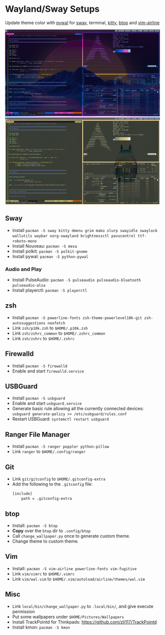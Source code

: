 # Wayland/Sway Setups

Update theme color with [pywal](https://github.com/dylanaraps/pywal) for [sway](https://github.com/swaywm/sway), terminal, [kitty](https://github.com/kovidgoyal/kitty), [btop](https://github.com/aristocratos/btop) and [vim-airline](https://github.com/vim-airline/vim-airline)

![screenshot](img/img2.png)
![screenshot](img/img4.png)

## Sway
 - Install `pacman -S sway kitty dmenu grim mako slurp swayidle swaylock wallutils waybar xorg-xwayland brightnessctl pavucontrol ttf-roboto-mono` 
 - Install Nouveau: `pacman -S mesa`
 - Install polkit: `pacman -S polkit-gnome`
 - Install pywal: `pacman -S python-pywal`

### Audio and Play
 - Install PulseAudio: `pacman -S pulseaudio pulseaudio-bluetooth pulseaudio-alsa`
 - Install playerctl: `pacman -S playerctl`

## zsh
 - Install `pacman -S powerline-fonts zsh-theme-powerlevel10k-git zsh-autosuggestions neofetch`
 - Link `zsh/p10k.zsh` to `$HOME/.p10k.zsh`
 - Link `zsh/zshrc_common` to `$HOME/.zshrc_common`
 - Link `zsh/zshrc` to `$HOME/.zshrc`

## Firewalld
 - Install `pacman -S firewalld`
 - Enable and start `firewalld.service`

## USBGuard
 - Install `pacman -S usbguard`
 - Enable and start `usbguard.service`
 - Generate basic rule allowing all the currently connected devices: `usbguard generate-policy >> /etc/usbguard/rules.conf`
 - Restart USBGuard: `systemctl restart usbguard`

## Ranger File Manager
 - Install `pacman -S ranger poppler python-pillow`
 - Link `ranger` to `$HOME/.config/ranger`

## Git
 - Link `git/gitconfig` to `$HOME/.gitconfig-extra`
 - Add the following to the `.gitconfig` file:
   ```
   [include]
       path = .gitconfig-extra
   ```

## btop
 - Install: `pacman -S btop`
 - **Copy** over the `btop` dir to `.config/btop`
 - Call `change_wallpaper.py` once to generate custom theme.
 - Change theme to custom theme.

## Vim
 - Install: `pacman -S vim-airline powerline-fonts vim-fugitive`
 - Link `vim/vimrc` to `$HOME/.vimrc`
 - Link `vim/wal.vim` to `$HOME/.vim/autoload/airline/themes/wal.vim`

## Misc
 - Link `local/bin/change_wallpaper.py` to `.local/bin/`, and give execute permission
 - Put some wallpapers under `$HOME/Pictures/Wallpapers`
 - Install TrackPointd for Thinkpads: https://github.com/zli117/TrackPointd
 - Install kmon: `pacman -S kmon`
